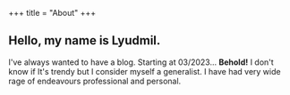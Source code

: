+++
title = "About"
+++
## Hello, my name is Lyudmil.
I've always wanted to have a blog. Starting at 03/2023... **Behold!** I don't know if It's trendy but I consider myself a generalist.
I have had very wide rage of endeavours professional and personal.